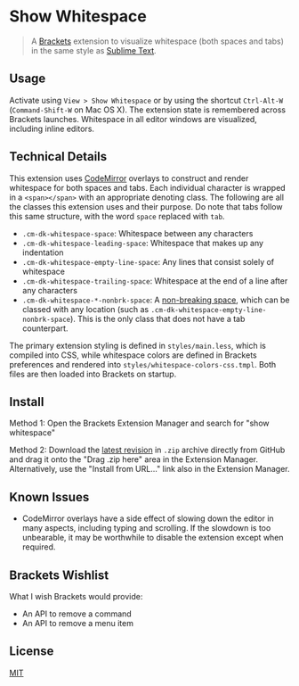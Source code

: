 # Show Whitespace

> A [Brackets](http://brackets.io/) extension to visualize whitespace (both spaces and tabs) in the same style as [Sublime Text](http://www.sublimetext.com/).

## Usage

Activate using `View > Show Whitespace` or by using the shortcut `Ctrl-Alt-W` (`Command-Shift-W` on Mac OS X). The extension state is remembered across Brackets launches. Whitespace in all editor windows are visualized, including inline editors.

## Technical Details

This extension uses [CodeMirror](http://codemirror.net/) overlays to construct and render whitespace for both spaces and tabs. Each individual character is wrapped in a `<span></span>` with an appropriate denoting class. The following are all the classes this extension uses and their purpose. Do note that tabs follow this same structure, with the word `space` replaced with `tab`.

* `.cm-dk-whitespace-space`: Whitespace between any characters
* `.cm-dk-whitespace-leading-space`: Whitespace that makes up any indentation
* `.cm-dk-whitespace-empty-line-space`: Any lines that consist solely of whitespace
* `.cm-dk-whitespace-trailing-space`: Whitespace at the end of a line after any characters
* `.cm-dk-whitespace-*-nonbrk-space`: A [non-breaking space](https://en.wikipedia.org/wiki/Non-breaking_space), which can be classed with any location (such as `.cm-dk-whitespace-empty-line-nonbrk-space`). This is the only class that does not have a tab counterpart.

The primary extension styling is defined in `styles/main.less`, which is compiled into CSS, while whitespace colors are defined in Brackets preferences and rendered into `styles/whitespace-colors-css.tmpl`. Both files are then loaded into Brackets on startup.

## Install

Method 1: Open the Brackets Extension Manager and search for "show whitespace"

Method 2: Download the [latest revision](https://github.com/DennisKehrig/brackets-show-whitespace/archive/master.zip) in `.zip` archive directly from GitHub and drag it onto the "Drag .zip here" area in the Extension Manager. Alternatively, use the "Install from URL..." link also in the Extension Manager.

## Known Issues

* CodeMirror overlays have a side effect of slowing down the editor in many aspects, including typing and scrolling. If the slowdown is too unbearable, it may be worthwhile to disable the extension except when required.

## Brackets Wishlist

What I wish Brackets would provide:

- An API to remove a command
- An API to remove a menu item

## License

[MIT](LICENSE)
